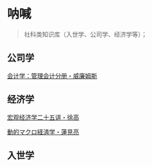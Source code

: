 # 呐喊

> 社科类知识库（入世学、公司学、经济学等）；



## 公司学

[会计学：管理会计分册・威廉姆斯](威廉姆斯管理会计/README)





## 经济学

[宏观经济学二十五讲・徐高](宏观经济学二十五讲/README.md)

[動的マクロ経済学・蓮見亮](ryohasumi/README.md)





## 入世学



